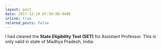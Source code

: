 ```yaml
---
layout: post
date: 2017-12-10 07:59:00-0400
inline: true
related_posts: false
---
```


I had cleared the **State Eligibility Test (SET)** for Assistant Professor. This is only valid in state of Madhya Pradesh, India.
